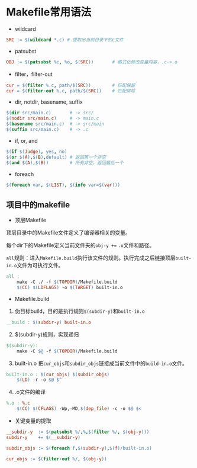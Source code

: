 # Makefile常用语法

- wildcard

```makefile
SRC := $(wildcard *.c) # 提取出当前目录下的c文件
```

- patsubst

```makefile
OBJ := $(patsubst %c, %o, $(SRC)) 		# 格式化修改变量内容，.c->.o
```

- filter，filter-out

```makefile
cur = $(filter %.c, path/$(SRC)) 		# 匹配保留
cur = $(filter-out %.c, path/$(SRC))	# 匹配排除
```

- dir, notdir, basename, suffix

```makefile
$(dir src/main.c) 		# -> src/
$(nodir src/main.c) 	# -> main.c
$(basename src/main.c) 	# -> src/main
$(suffix src/main.c) 	# -> .c
```

- if, or, and

```makefile
$(if $(Judge), yes, no)
$(or $(A),$(B),default)	# 返回第一个非空
$(and $(A),$(B))		# 所有非空，返回最后一个
```

- foreach

```makefile
$(foreach var, $(LIST), $(info var=$(var)))
```

## 项目中的makefile

- 顶层Makefile

顶层目录中的Makefile文件定义了编译器相关的变量。

每个dir下的Makefile定义当前文件夹的`obj-y +=` `.o`文件和路径。

`all`规则：进入`Makefile.build`执行该文件的规则。执行完成之后链接顶层`built-in.o`文件为可执行文件。

```makefile
all : 
	make -C ./ -f $(TOPDIR)/Makefile.build
	$(CC) $(LDFLAGS) -o $(TARGET) built-in.o
```

- Makefile.build

1. 伪目标build，目的是执行规则`$(subdir-y)`和`built-in.o`

```makefile
__build : $(subdir-y) built-in.o
```

2. $(subdir-y)规则，实现递归

```makefile
$(subdir-y):
	make -C $@ -f $(TOPDIR)/Makefile.build
```

3. built-in.o 把`cur_objs`和`subdir_objs`链接成当前文件中的`build-in.o`文件。

```makefile
built-in.o : $(cur_objs) $(subdir_objs)
	$(LD) -r -o $@ $^
```

4. .o文件的编译

```makefile
%.o : %.c
	$(CC) $(CFLAGS) -Wp,-MD,$(dep_file) -c -o $@ $<
```

- 关键变量的提取

```makefile
__subdir-y	:= $(patsubst %/,%,$(filter %/, $(obj-y)))
subdir-y	+= $(__subdir-y)

subdir_objs := $(foreach f,$(subdir-y),$(f)/built-in.o)

cur_objs := $(filter-out %/, $(obj-y))
```

